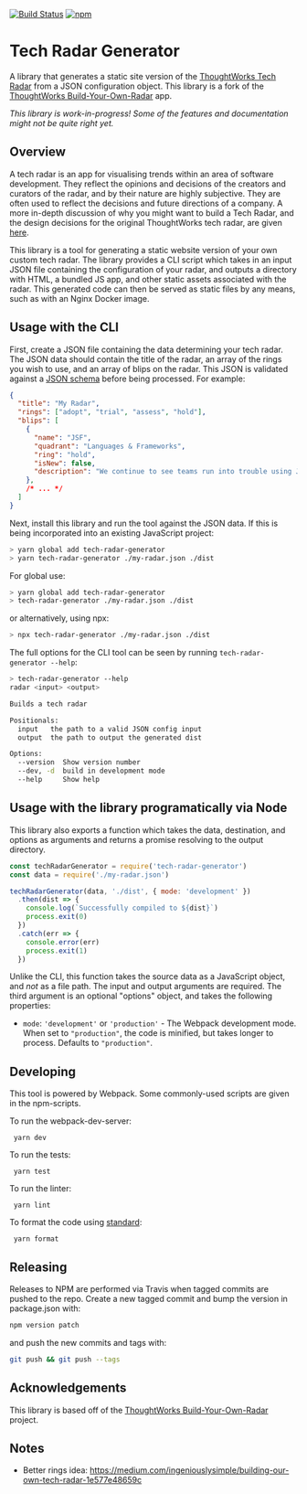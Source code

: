 [![Build Status](https://travis-ci.org/dprgarner/tech-radar-generator.svg?branch=master)](https://travis-ci.org/dprgarner/tech-radar-generator)
[![npm](https://img.shields.io/npm/v/tech-radar-generator)](http://npmjs.com/package/tech-radar-generator)

# Tech Radar Generator

A library that generates a static site version of the [ThoughtWorks Tech Radar][radar] from a JSON configuration object. This library is a fork of the [ThoughtWorks Build-Your-Own-Radar][byor] app.

[radar]: https://www.thoughtworks.com/radar
[byor]: https://github.com/thoughtworks/build-your-own-radar

*This library is work-in-progress! Some of the features and documentation might not be quite right yet.*

## Overview

A tech radar is an app for visualising trends within an area of software development. They reflect the opinions and decisions of the creators and curators of the radar, and by their nature are highly subjective. They are often used to reflect the decisions and future directions of a company. A more in-depth discussion of why you might want to build a Tech Radar, and the design decisions for the original ThoughtWorks tech radar, are given [here][byor-why].

[byor-why]: https://www.thoughtworks.com/insights/blog/build-your-own-technology-radar

This library is a tool for generating a static website version of your own custom tech radar. The library provides a CLI script which takes in an input JSON file containing the configuration of your radar, and outputs a directory with HTML, a bundled JS app, and other static assets associated with the radar. This generated code can then be served as static files by any means, such as with an Nginx Docker image.

## Usage with the CLI

First, create a JSON file containing the data determining your tech radar. The JSON data should contain the title of the radar, an array of the rings you wish to use, and an array of blips on the radar. This JSON is validated against a [JSON schema][schema] before being processed. For example:

```json
{
  "title": "My Radar",
  "rings": ["adopt", "trial", "assess", "hold"],
  "blips": [
    {
      "name": "JSF",
      "quadrant": "Languages & Frameworks",
      "ring": "hold",
      "isNew": false,
      "description": "We continue to see teams run into trouble using JSF ..."
    },
    /* ... */
  ]
}
```
[schema]: https://github.com/dprgarner/tech-radar-generator/blob/master/schema.json

Next, install this library and run the tool against the JSON data. If this is being incorporated into an existing JavaScript project:
```bash
> yarn global add tech-radar-generator
> yarn tech-radar-generator ./my-radar.json ./dist
```

For global use:
```bash
> yarn global add tech-radar-generator
> tech-radar-generator ./my-radar.json ./dist
```
or alternatively, using npx:
```bash
> npx tech-radar-generator ./my-radar.json ./dist
```

The full options for the CLI tool can be seen by running `tech-radar-generator --help`:

```bash
> tech-radar-generator --help
radar <input> <output>

Builds a tech radar

Positionals:
  input   the path to a valid JSON config input                         [string]
  output  the path to output the generated dist                         [string]

Options:
  --version  Show version number                                       [boolean]
  --dev, -d  build in development mode                                 [boolean]
  --help     Show help                                                 [boolean]
```

## Usage with the library programatically via Node

This library also exports a function which takes the data, destination, and options as arguments and returns a promise resolving to the output directory.
```js
const techRadarGenerator = require('tech-radar-generator')
const data = require('./my-radar.json')

techRadarGenerator(data, './dist', { mode: 'development' })
  .then(dist => {
    console.log(`Successfully compiled to ${dist}`)
    process.exit(0)
  })
  .catch(err => {
    console.error(err)
    process.exit(1)
  })
```

Unlike the CLI, this function takes the source data as a JavaScript object, and _not_ as a file path. The input and output arguments are required. The third argument is an optional "options" object, and takes the following properties:

- `mode`: `'development'` or `'production'` - The Webpack development mode. When set to `"production"`, the code is minified, but takes longer to process. Defaults to `"production"`.


## Developing

This tool is powered by Webpack. Some commonly-used scripts are given in the npm-scripts.

To run the webpack-dev-server:

     yarn dev

To run the tests:

     yarn test

To run the linter:

     yarn lint

To format the code using [standard][standard]:

     yarn format

[standard]: https://standardjs.com/

## Releasing

Releases to NPM are performed via Travis when tagged commits are pushed to the
repo. Create a new tagged commit and bump the version in package.json with:

```bash
npm version patch
```

and push the new commits and tags with:

```bash
git push && git push --tags
```

## Acknowledgements

This library is based off of the [ThoughtWorks Build-Your-Own-Radar](https://github.com/thoughtworks/build-your-own-radar) project.

## Notes

- Better rings idea: https://medium.com/ingeniouslysimple/building-our-own-tech-radar-1e577e48659c
